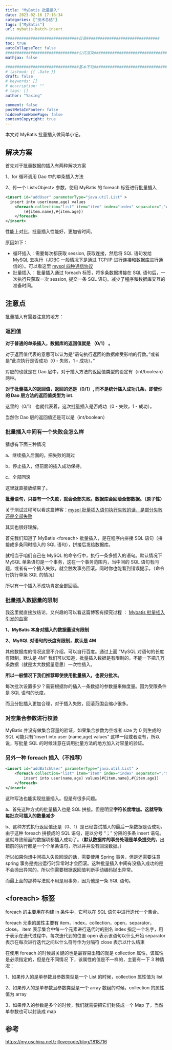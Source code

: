 ```yaml
---
title: "MyBatis 批量插入"
date: 2023-02-16 17:16:34
categories: ["技术总结"]
tags: ["MyBatis"]
url: mybatis-batch-insert

################################目录################################
toc: true
autoCollapseToc: false
################################公式渲染################################
mathjax: false

################################基本不动################################
# lastmod: {{ .Date }}
draft: false
# keywords: []
# description: ""
# tags: []
author: "Yaxing"

comment: false
postMetaInFooter: false
hiddenFromHomePage: false
contentCopyright: true
---
```


本文对 MyBatis 批量插入做简单小记。<!--more-->

## 解决方案

首先对于批量数据的插入有两种解决方案

1、for 循环调用 Dao 中的单条插入方法

2、传一个 List\<Object> 参数，使用 MyBatis 的 foreach 标签进行批量插入

```xml
<insert id="addUser" parameterType="java.util.List" >
  insert into user(name,age) values
    <foreach collection="list" item="item" index="index" separator=",">
        (#{item.name},#{item.age})
    </foreach>
</insert>
```

性能上对比，批量插入性能好，更加省时间。

原因如下：

- 循环插入：需要每次都获取 session, 获取连接，然后将 SQL 语句发给 MySQL 去执行（JDBC 一般情况下是通过 TCP/IP 进行连接和数据库进行通信的）。可以看这里 [mysql 四种通信协议](https://my.oschina.net/zjllovecode/blog/1617754)
- 批量插入： 批量插入通过 foreach 标签，将多条数据拼接在 SQL 语句后，一次执行只获取一次 session, 提交一条 SQL 语句。减少了程序和数据库交互的准备时间。

## 注意点

批量插入有需要注意的地方：

### 返回值

**对于普通的单条插入，数据库的返回值就是 （0/1） 。**

对于返回值代表的意思可以认为是“语句执行返回的数据库受影响的行数。”或者是“此次执行是否成功（0 - 失败，1 - 成功）。”

对应的也就是在 Dao 层中，对于插入方法的返回值类型的设定有（int/boolean）两种。 

**对于批量插入的返回值，返回的还是（0/1）, 而不是统计插入成功几条，即使你的 Dao 层方法的返回值类型为 int.**

这里的（0/1） 也就代表着，这次批量插入是否成功（0 - 失败，1 - 成功）。

当然你 Dao 层的返回值还是可以是（int/boolean）

### 批量插入中间有一个失败会怎么样

猜想有下面三种情况

a、继续插入后面的，把失败的跳过

b、停止插入，但前面的插入成功保持。

c、全部回滚

这里就直接放结果了。

**批量语句，只要有一个失败，就会全部失败。数据库会回滚全部数据。（原子性）**

关于测试过程可以看这篇博客：[mysql 批量插入语句执行失败的话，是部分失败还是全部失败](https://www.oschina.net/action/GoToLink?url=https%3A%2F%2Fwww.cnblogs.com%2Fgrey-wolf%2Fp%2F7117036.html) 

其实也很好理解。

首先我们知道了 MyBatis \<foreach\> 批量插入，是在程序内拼接 SQL 语句（拼接成多条同时插入的 SQL 语句），拼接后发给数据库。

就相当于咱们自己在 MySQL 的命令行中，执行一条多插入的语句。默认情况下 MySQL 单条语句是一个事务，这在一个事务范围内，当中间的 SQL 语句有问题，或者有一个插入失败，就会触发事务回滚。同时你也能看到错误提示。（命令行执行单条 SQL 的情况）

所以有一个插入不成功肯定全部回滚。

### 批量插入数据量的限制

我这里就直接放结论，又兴趣的可以看这篇博客有探究过程 ： [Mybatis 批量插入引发的血案](https://www.oschina.net/action/GoToLink?url=https%3A%2F%2Fblog.csdn.net%2Fsyy_c_j%2Farticle%2Fdetails%2F52151402)

**1、MyBatis 本身对插入的数据量没有限制**

**2、MySQL 对语句的长度有限制，默认是 4M**

其他数据库的情况这里不介绍，可以自行百度。通过上面 “MySQL 对语句的长度有限制，默认是 4M” 我们可以知道，批量插入数据是有限制的。不能一下把几万条数据（就是太大数据量意思）一次性插入。

**所以一般情况下我们推荐即使使用批量插入，也要分批次。**

每次批次设置多少？需要根据你的插入一条数据的参数量来做度量。因为受限条件是 SQL 语句的长度。

而且分批插入更加合理，对于插入失败，回滚范围会缩小很多。

### 对空集合参数进行校验

MyBatis 并没有做集合容量的验证，如果集合参数为空或者 size 为 0 则生成的 SQL 可能只有”insert into user (name,age) values” 这样一段或者没有，所以说，写批量 SQL 的时候注意在调用批量方法的地方加入对容量的验证。

### 另外一种 foreach 插入（不推荐）

```xml
<insert id="addBatchUser" parameterType="java.util.List" >
    <foreach collection="list" item="item" index="index" separator=";">
        insert into user(name,age) values(#{item.name},#{item.age})
    </foreach>
</insert> 
```

这种写法也能实现批量插入。但是有很多问题。

a、首先这种方式的批量插入也是 SQL 拼接。但是明显**字符长度增加。这就导致每批次可插入的数量减少**

b、这种方式执行返回值还是（0、1）是已经尝试插入的最后一条数据是否成功。由于这种 foreach 拼接成的 SQL 语句，是以分号 “；” 分隔的多条 insert 语句。这就导致前面的数据项都插入成功了。（**默认数据库的事务处理是单条提交的**，出错前的执行都是一个个单条语句，所以并并没有回滚数据。）

所以如果你想中间插入失败回滚的话，需要使用 Spring 事务，但是还需要注意 spring 事务是抛出运行时异常时才会回滚。这种批量插入中间有没插入成功的是不会抛出异常的。所以你需要根据返回值判断手动编码抛出异常。

而最上面的那种写法就不用是用事务，因为他是一条 SQL 语句。

## \<foreach\> 标签

foreach 的主要用在构建 in 条件中，它可以在 SQL 语句中进行迭代一个集合。

foreach 元素的属性主要有 item，index，collection，open，separator，close。
item 表示集合中每一个元素进行迭代时的别名
index 指定一个名字，用于表示在迭代过程中，每次迭代到的位置
open 表示该语句以什么开始
separator 表示在每次进行迭代之间以什么符号作为分隔符
close 表示以什么结束

在使用 foreach 的时候最关键的也是最容易出错的就是 collection 属性，该属性是必须指定的，但是在不同情况 下，该属性的值是不一样的，主要有一下 3 种情况：

1、如果传入的是单参数且参数类型是一个 List 的时候，collection 属性值为 list

2、如果传入的是单参数且参数类型是一个 array 数组的时候，collection 的属性值为 array

3、如果传入的参数是多个的时候，我们就需要把它们封装成一个 Map 了，当然单参数也可以封装成 map

## 参考

https://my.oschina.net/zjllovecode/blog/1818716
